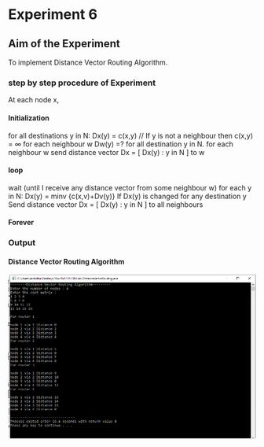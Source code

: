 
# Experiment 6

## Aim of the Experiment
To implement Distance Vector Routing Algorithm.

### step by step procedure of Experiment
At each node x,

#### Initialization
for all destinations y in N: Dx(y) = c(x,y) // If y is not a neighbour then c(x,y) = ∞ for each neighbour w Dw(y) =? for all destination y in N. for each neighbour w send distance vector Dx = [ Dx(y) : y in N ] to w

#### loop
wait (until I receive any distance vector from some neighbour w) for each y in N: Dx(y) = minv {c(x,v)+Dv(y)} If Dx(y) is changed for any destination y Send distance vector Dx = [ Dx(y) : y in N ] to all neighbours

#### Forever


### Output
#### Distance Vector Routing Algorithm
![output](DistanceVectorRouting_output.png)
